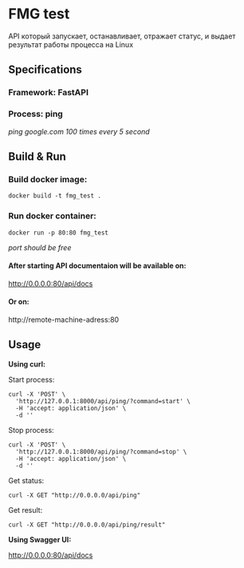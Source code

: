 # FMG test  
API который запускает, останавливает, отражает статус, и выдает результат работы процесса на Linux

## Specifications

### Framework:  FastAPI  
### Process:    ping  

*ping google.com 100 times every 5 second*


## Build & Run

### Build docker image:

```console
docker build -t fmg_test .
```  


### Run docker container:
```console
docker run -p 80:80 fmg_test
```  

*port should be free*

#### After starting API documentaion will be available on:  
http://0.0.0.0:80/api/docs  

#### Or on:  
http://remote-machine-adress:80  


## Usage
**Using curl:**

Start process:  
```console
curl -X 'POST' \
  'http://127.0.0.1:8000/api/ping/?command=start' \
  -H 'accept: application/json' \
  -d ''
```  

Stop process:  
```console
curl -X 'POST' \
  'http://127.0.0.1:8000/api/ping/?command=stop' \
  -H 'accept: application/json' \
  -d ''
```  

Get status:  
```console
curl -X GET "http://0.0.0.0/api/ping"
```  

Get result:  
```console
curl -X GET "http://0.0.0.0/api/ping/result"
```  

**Using Swagger UI:**   

http://0.0.0.0:80/api/docs

